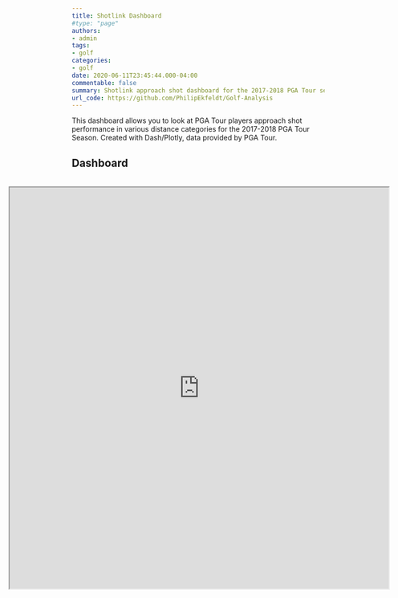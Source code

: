 ```yaml
---
title: Shotlink Dashboard
#type: "page"
authors:
- admin
tags:
- golf
categories:
- golf
date: 2020-06-11T23:45:44.000-04:00
commentable: false
summary: Shotlink approach shot dashboard for the 2017-2018 PGA Tour season
url_code: https://github.com/PhilipEkfeldt/Golf-Analysis
---
```


This dashboard allows you to look at PGA Tour players approach shot performance in various distance categories for the 2017-2018 PGA Tour Season. Created with Dash/Plotly, data provided by PGA Tour. 

## Dashboard
<br>
<iframe src="https://agile-falls-97193.herokuapp.com/" style= "margin-left:-25%; background-color: #FFFFFF; height: 800px; width: 150%;">